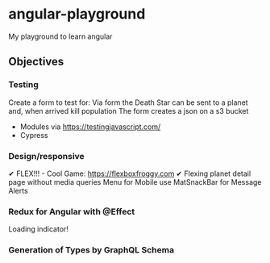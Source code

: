 # angular-playground

My playground to learn angular

## Objectives

### Testing

Create a form to test for:
Via form the Death Star can be sent to a planet and, when arrived kill population
The form creates a json on a s3 bucket

- Modules via https://testingjavascript.com/
- Cypress

### Design/responsive

✔︎ FLEX!!! - Cool Game: https://flexboxfroggy.com
✔︎ Flexing planet detail page without media queries
Menu for Mobile
use MatSnackBar for Message Alerts

### Redux for Angular with @Effect

Loading indicator!

### Generation of Types by GraphQL Schema

